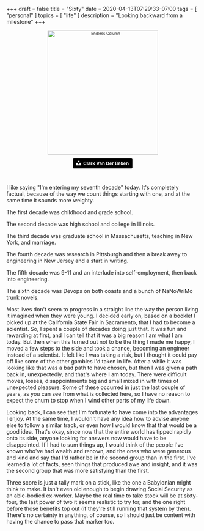 +++
draft = false
title = "Sixty"
date = 2020-04-13T07:29:33-07:00
tags = [
  "personal"
]
topics = [
  "life"
]
description = "Looking backward from a milestone"
+++

<div align="center" style="font-size:x-small"><img src="/abovethefold/clark-van-der-beken-MT7W2ahnwZI-unsplash.jpg" alt="Endless Column" title="Endless Column" width="289" height="325" /><br />

<a style="background-color:black;color:white;text-decoration:none;padding:4px 6px;font-family:-apple-system, BlinkMacSystemFont, &quot;San Francisco&quot;, &quot;Helvetica Neue&quot;, Helvetica, Ubuntu, Roboto, Noto, &quot;Segoe UI&quot;, Arial, sans-serif;font-size:12px;font-weight:bold;line-height:1.2;display:inline-block;border-radius:3px" href="https://unsplash.com/@snaps_by_clark?utm_medium=referral&amp;utm_campaign=photographer-credit&amp;utm_content=creditBadge" target="_blank" rel="noopener noreferrer" title="Download free do whatever you want high-resolution photos from Clark Van Der Beken"><span style="display:inline-block;padding:2px 3px"><svg xmlns="http://www.w3.org/2000/svg" style="height:12px;width:auto;position:relative;vertical-align:middle;top:-2px;fill:white" viewBox="0 0 32 32"><title>unsplash-logo</title><path d="M10 9V0h12v9H10zm12 5h10v18H0V14h10v9h12v-9z"></path></svg></span><span style="display:inline-block;padding:2px 3px">Clark Van Der Beken</span></a>
</div><br clear="all" />

I like saying "I'm entering my seventh decade" today.
It's completely factual, because of the way we count things starting with one, and at the same time it sounds more weighty.

The first decade was childhood and grade school.

The second decade was high school and college in Illinois.

The third decade was graduate school in Massachusetts, teaching in New York, and marriage.

The fourth decade was research in Pittsburgh and then a break away to engineering in New Jersey and a start in writing.

The fifth decade was 9-11 and an interlude into self-employment, then back into engineering.

The sixth decade was Devops on both coasts and a bunch of NaNoWriMo trunk novels.

Most lives don't seem to progress in a straight line the way the person living it imagined when they were young.
I decided early on, based on a booklet I picked up at the California State Fair in Sacramento, that I had to become a scientist.
So, I spent a couple of decades doing just that.
It was fun and rewarding at first, and I can tell that it was a big reason I am what I am today.
But then when this turned out not to be the thing I made me happy, I moved a few steps to the side and took a chance, becoming an engineer instead of a scientist.
It felt like I was taking a risk, but I thought it could pay off like some of the other gambles I'd taken in life.
After a while it was looking like that was a bad path to have chosen, but then I was given a path back in, unexpectedly, and that's where I am today.
There were difficult moves, losses, disappointments big and small mixed in with times of unexpected pleasure.
Some of these occurred in just the last couple of years, as you can see from what is collected here, so I have no reason to expect the churn to stop when I wind other parts of my life down.

Looking back, I can see that I'm fortunate to have come into the advantages I enjoy.
At the same time, I wouldn't have any idea how to advise anyone else to follow a similar track, or even how I would know that that would be a good idea.
That's okay, since now that the entire world has tipped rapidly onto its side, anyone looking for answers now would have to be disappointed.
If I had to sum things up, I would think of the people I've known who've had wealth and renown, and the ones who were generous and kind and say that I'd rather be in the second group than in the first.
I've learned a lot of facts, seen things that produced awe and insight, and it was the second group that was more satisfying than the first.

Three score is just a tally mark on a stick, like the one a Babylonian might think to make.
It isn't even old enough to begin drawing Social Security as an able-bodied ex-worker.
Maybe the real time to take stock will be at sixty-four, the last power of two it seems realistic to try for, and the one right before those benefits top out (if they're still running that system by then).
There's no certainty in anything, of course, so I should just be content with having the chance to pass that marker too.
